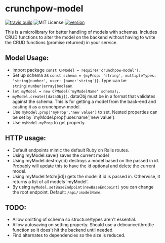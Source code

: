 # crunchpow-model
[![travis build](https://img.shields.io/travis/TheOneTheOnlyDavidBrown/crunchpow-model.svg)](https://travis-ci.org/TheOneTheOnlyDavidBrown/crunchpow-model/)
![MIT License](https://img.shields.io/github/license/TheOneTheOnlyDavidBrown/crunchpow-model.svg)
[![version](https://img.shields.io/npm/v/crunchpow-model.svg)](https://www.npmjs.com/package/crunchpow-model)

This is a microlibrary for better handling of models with schemas. Includes CRUD functions to alter the model on the backend without having to write the CRUD functions (promise returned) in your service.

## Model Usage:
- Import package `const CPModel = require('crunchpow-model')`.
- Set up schema as `const schema = {myProp: 'string', multipleTypes: 'string|number', user: {name:'string'}}`. Type can be `string|number|array|boolean`.
- `let myModel = new CPModel('myModelName' schema);`.
- `myModel.create([dataObj])`. dataObj must be in a format that validates against the schema. This is for getting a model from the back-end and casting it as a crunchpow-model.
- Use `myModel.prop('myProp','new value')` to set. Nested properties can be set by `myModel.prop('user.name','new value').
- Use `myModel.myProp` to get property.

## HTTP usage:
- Default endpoints mimic the default Ruby on Rails routes.
- Using myModel.save() saves the current model
- Using myModel.destroy(id) destroys a model based on the passed in id. Probably will update this to have the id optional and delete the current model.
- Using myModel.fetch([id]) gets the model if id is passed in. Otherwise, it returns a list of all models 'myModel'.
- By using `myModel.setBaseEndpoint(newBaseEndpoint)` you can change the root endpoint. Default: `/api/:modelName`.

## TODO:
- Allow omitting of schema so structure/types aren't essential.
- Allow autosaving on setting property. Should use a debounce/throttle function so it does't hit the backend until needed.
- Find alternates to dependencies so the size is reduced.
